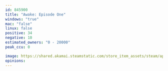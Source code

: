 ```yaml
---
id: 845900
title: "Awake: Episode One"
windows: "true"
mac: "false"
linux: false
positive: 34
negative: 10
estimated_owners: "0 - 20000"
peak_ccu: 0

image: https://shared.akamai.steamstatic.com/store_item_assets/steam/apps/845900/header.jpg?t=1630631882
opinions:
---
```

